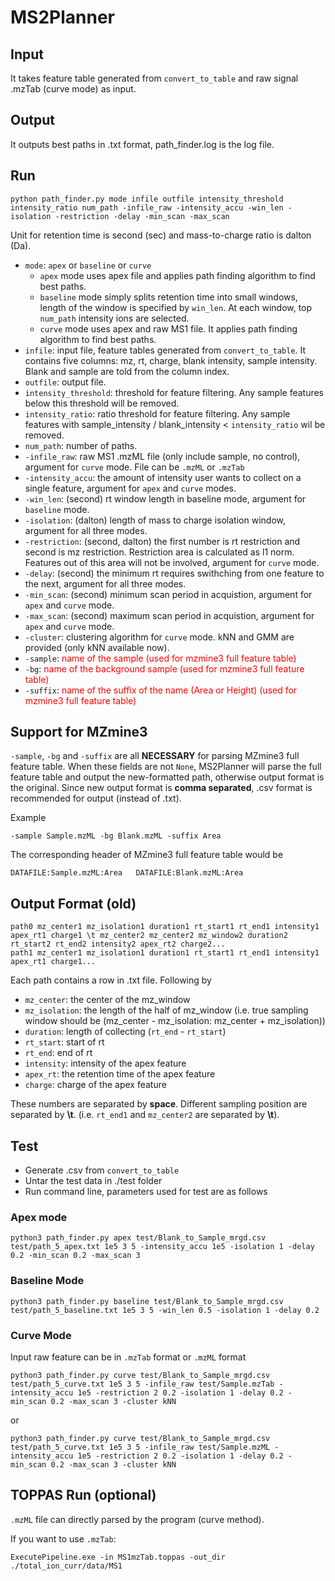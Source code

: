 # MS2Planner 

## Input
It takes feature table generated from ```convert_to_table``` and raw signal .mzTab (curve mode) as input.

## Output
It outputs best paths in .txt format, path_finder.log is the log file.

## Run
```
python path_finder.py mode infile outfile intensity_threshold intensity_ratio num_path -infile_raw -intensity_accu -win_len -isolation -restriction -delay -min_scan -max_scan
```
Unit for retention time is second (sec) and mass-to-charge ratio is dalton (Da).

- ```mode```: ```apex``` or ```baseline``` or ```curve``` 
    - ```apex``` mode uses apex file and applies path finding algorithm to find best paths.
    - ```baseline``` mode simply splits retention time into small windows, length of the window is specified by ```win_len```. At each window, top ```num_path``` intensity ions are selected.
    - ```curve``` mode uses apex and raw MS1 file. It applies path finding algorithm to find best paths. 
- ```infile```: input file, feature tables generated from ```convert_to_table```. It contains five columns: mz, rt, charge, blank intensity, sample intensity. Blank and sample are told from the column index.
- ```outfile```: output file.
- ```intensity_threshold```: threshold for feature filtering. Any sample features below this threshold will be removed.
- ```intensity_ratio```: ratio threshold for feature filtering. Any sample features with sample_intensity / blank_intensity < ```intensity_ratio``` wil be removed.
- ```num_path```: number of paths.
- ```-infile_raw```: raw MS1 .mzML file (only include sample, no control), argument for ```curve``` mode. File can be ```.mzML``` or ```.mzTab```
- ```-intensity_accu```: the amount of intensity user wants to collect on a single feature, argument for ```apex``` and ```curve``` modes.
- ```-win_len```: (second) rt window length in baseline mode, argument for ```baseline``` mode. 
- ```-isolation```: (dalton) length of mass to charge isolation window, argument for all three modes.  
- ```-restriction```: (second, dalton) the first number is rt restriction and second is mz restriction. Restriction area is calculated as l1 norm. Features out of this area will not be involved, argument for ```curve``` mode. 
- ```-delay```: (second) the minimum rt requires swithching from one feature to the next, argument for all three modes.
- ```-min_scan```: (second) minimum scan period in acquistion, argument for ```apex``` and ```curve``` mode.
- ```-max_scan```: (second) maximum scan period in acquistion, argument for ```apex``` and ```curve``` mode.
- ```-cluster```: clustering algorithm for ```curve``` mode. kNN and GMM are provided (only kNN available now).
- ```-sample```: <span style="color:red">name of the sample (used for mzmine3 full feature table)</span>
- ```-bg```: <span style="color:red">name of the background sample (used for mzmine3 full feature table)</span>
- ```-suffix```: <span style="color:red">name of the suffix of the name (Area or Height) (used for mzmine3 full feature table)</span>

## Support for MZmine3
```-sample```, ```-bg``` and ```-suffix``` are all **NECESSARY** for parsing MZmine3 full feature table. When these fields are not ```None```, MS2Planner will parse the full feature table and output the new-formatted path, otherwise output format is the original. Since new output format is **comma separated**, .csv format is recommended for output (instead of .txt).

Example
```
-sample Sample.mzML -bg Blank.mzML -suffix Area
```
The corresponding header of MZmine3 full feature table would be 
```
DATAFILE:Sample.mzML:Area   DATAFILE:Blank.mzML:Area
```

## Output Format (old)
```
path0 mz_center1 mz_isolation1 duration1 rt_start1 rt_end1 intensity1 apex_rt1 charge1 \t mz_center2 mz_center2 mz_window2 duration2 rt_start2 rt_end2 intensity2 apex_rt2 charge2...
path1 mz_center1 mz_isolation1 duration1 rt_start1 rt_end1 intensity1 apex_rt1 charge1...
```
Each path contains a row in .txt file. Following by
- ```mz_center```: the center of the mz_window
- ```mz_isolation```: the length of the half of mz_window (i.e. true sampling window should be (mz_center - mz_isolation: mz_center + mz_isolation))
- ```duration```: length of collecting (```rt_end``` - ```rt_start```) 
- ```rt_start```: start of rt
- ```rt_end```: end of rt
- ```intensity```: intensity of the apex feature 
- ```apex_rt```: the retention time of the apex feature
- ```charge```: charge of the apex feature

These numbers are separated by **space**. Different sampling position are separated by **\t**. (i.e. ```rt_end1``` and ```mz_center2``` are separated by **\t**).

## Test
- Generate .csv from ```convert_to_table```
- Untar the test data in ./test folder
- Run command line, parameters used for test are as follows
### Apex mode
```
python3 path_finder.py apex test/Blank_to_Sample_mrgd.csv test/path_5_apex.txt 1e5 3 5 -intensity_accu 1e5 -isolation 1 -delay 0.2 -min_scan 0.2 -max_scan 3
```
### Baseline Mode
```
python3 path_finder.py baseline test/Blank_to_Sample_mrgd.csv test/path_5_baseline.txt 1e5 3 5 -win_len 0.5 -isolation 1 -delay 0.2
```

### Curve Mode
Input raw feature can be in `.mzTab` format or `.mzML` format
```
python3 path_finder.py curve test/Blank_to_Sample_mrgd.csv test/path_5_curve.txt 1e5 3 5 -infile_raw test/Sample.mzTab -intensity_accu 1e5 -restriction 2 0.2 -isolation 1 -delay 0.2 -min_scan 0.2 -max_scan 3 -cluster kNN
```
or 
```
python3 path_finder.py curve test/Blank_to_Sample_mrgd.csv test/path_5_curve.txt 1e5 3 5 -infile_raw test/Sample.mzML -intensity_accu 1e5 -restriction 2 0.2 -isolation 1 -delay 0.2 -min_scan 0.2 -max_scan 3 -cluster kNN
```

## TOPPAS Run (optional)
```.mzML``` file can directly parsed by the program (curve method).

If you want to use ```.mzTab```:
```
ExecutePipeline.exe -in MS1mzTab.toppas -out_dir ./total_ion_curr/data/MS1
```
